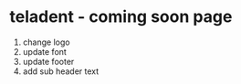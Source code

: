 # teladent - coming soon page 
1. change logo
2. update font 
3. update footer
4. add sub header text

